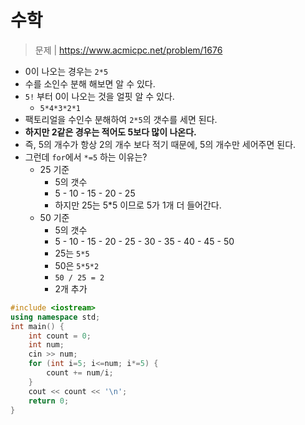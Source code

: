 # 수학
> 문제 | https://www.acmicpc.net/problem/1676

* 0이 나오는 경우는 `2*5`
* 수를 소인수 분해 해보면 알 수 있다.
* `5!` 부터 0이 나오는 것을 얼핏 알 수 있다.
  * `5*4*3*2*1`
* 팩토리얼을 수인수 분해하여 `2*5`의 갯수를 세면 된다.
* **하지만 2같은 경우는 적어도 5보다 많이 나온다.**
* 즉, 5의 개수가 항상 2의 개수 보다 적기 때문에, 5의 개수만 세어주면 된다.
* 그런데 `for`에서 `*=5` 하는 이유는?
  * 25 기준 
    * 5의 갯수
    * 5 - 10 - 15 - 20 - 25
    * 하지만 25는 5*5 이므로 5가 1개 더 들어간다.   
  * 50 기준
    * 5의 갯수
    * 5 - 10 - 15 - 20 - 25 - 30 - 35 - 40 - 45 - 50
    * 25는 `5*5`
    * 50은 `5*5*2`
    * `50 / 25 = 2`
    * 2개 추가 
    
```c++
#include <iostream>
using namespace std;
int main() {
    int count = 0;
    int num;
    cin >> num;
    for (int i=5; i<=num; i*=5) {
        count += num/i;
    }
    cout << count << '\n';
    return 0;
}
```

